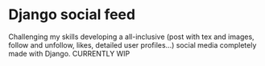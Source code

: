 # Django social feed
Challenging my skills developing a all-inclusive (post with tex and images, follow and unfollow, likes, detailed user profiles...) social media completely made with Django.
CURRENTLY WIP

